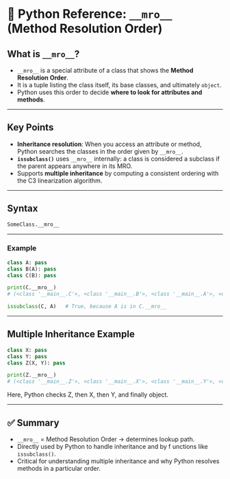 # 🔎 Python Reference: `__mro__` (Method Resolution Order)

## What is `__mro__`?
- `__mro__` is a special attribute of a class that shows the **Method Resolution Order**.  
- It is a tuple listing the class itself, its base classes, and ultimately `object`.  
- Python uses this order to decide **where to look for attributes and methods**.

---

## Key Points
- **Inheritance resolution**: When you access an attribute or method, Python searches the classes in the order given by `__mro__`.  
- **`issubclass()`** uses `__mro__` internally: a class is considered a subclass if the parent appears anywhere in its MRO.  
- Supports **multiple inheritance** by computing a consistent ordering with the C3 linearization algorithm.  

---

## Syntax
```python
SomeClass.__mro__
```

---

### Example
```python
class A: pass
class B(A): pass
class C(B): pass

print(C.__mro__)
# (<class '__main__.C'>, <class '__main__.B'>, <class '__main__.A'>, <class 'object'>)

issubclass(C, A)   # True, because A is in C.__mro__
```
---
## Multiple Inheritance Example
```python
class X: pass
class Y: pass
class Z(X, Y): pass

print(Z.__mro__)
# (<class '__main__.Z'>, <class '__main__.X'>, <class '__main__.Y'>, <class 'object'>)
```

Here, Python checks Z, then X, then Y, and finally object.

---
## ✅ Summary

- `__mro__` = Method Resolution Order → determines lookup path.
- Directly used by Python to handle inheritance and by f
unctions like `issubclass()`.
- Critical for understanding multiple inheritance and why Python resolves methods in a particular order.